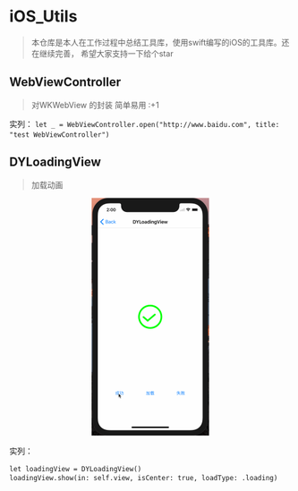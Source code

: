 # iOS_Utils
> 本仓库是本人在工作过程中总结工具库，使用swift编写的iOS的工具库。还在继续完善， 希望大家支持一下给个star

## WebViewController
> 对WKWebView 的封装 简单易用 :+1

实列：
`let _ = WebViewController.open("http://www.baidu.com", title: "test WebViewController")`

## DYLoadingView
> 加载动画

<div align=center>
<img src="./Resource/DYLoadingView.gif" width="210" height="425" alt="DYLoadingView。gif" />
</div>

实列：

```
let loadingView = DYLoadingView()
loadingView.show(in: self.view, isCenter: true, loadType: .loading)
```